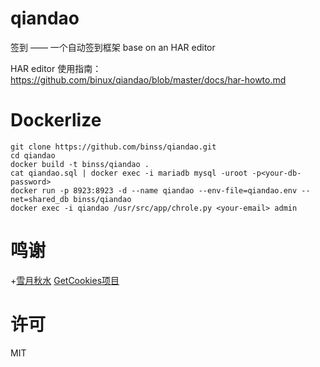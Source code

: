 qiandao
=======

签到 —— 一个自动签到框架 base on an HAR editor

HAR editor 使用指南：https://github.com/binux/qiandao/blob/master/docs/har-howto.md

Dockerlize
====

```
git clone https://github.com/binss/qiandao.git
cd qiandao
docker build -t binss/qiandao .
cat qiandao.sql | docker exec -i mariadb mysql -uroot -p<your-db-password>
docker run -p 8923:8923 -d --name qiandao --env-file=qiandao.env --net=shared_db binss/qiandao
docker exec -i qiandao /usr/src/app/chrole.py <your-email> admin
```

鸣谢
====

+[雪月秋水](https://plus.google.com/u/0/+%E9%9B%AA%E6%9C%88%E7%A7%8B%E6%B0%B4%E9%85%B1) [GetCookies项目](https://github.com/acgotaku/GetCookies)

许可
====

MIT
